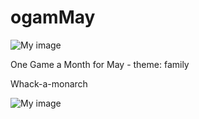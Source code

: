 
ogamMay
=======

![My image](https://raw.github.com/left23/ogamMay/master/onegameamonth.png)

One Game a Month for May - theme: family

Whack-a-monarch

![My image](https://raw.github.com/left23/ogamMay/master/scene-all.png)
